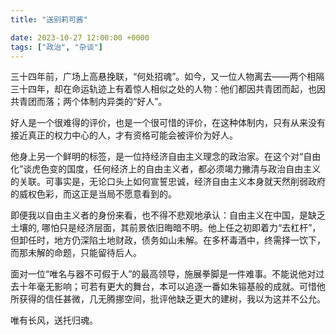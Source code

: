 ```yaml
---
title: "送别莉可酱"

date: 2023-10-27 12:00:00 +0000
tags: ["政治", "杂谈"]
---
```


三十四年前，广场上高悬挽联，“何处招魂”。如今，又一位人物离去——两个相隔三十四年，却在命运轨迹上有着惊人相似之处的人物：他们都因共青团而起，也因共青团而落；两个体制内异类的“好人”。

好人是一个很难得的评价，也是一个很可惜的评价，在这种体制内，只有从来没有接近真正的权力中心的人，才有资格可能会被评价为好人。

他身上另一个鲜明的标签，是一位持经济自由主义理念的政治家。在这个对“自由化”谈虎色变的国度，任何经济上的自由主义者，都必须竭力撇清与政治自由主义的关联。可事实是，无论口头上如何宣誓忠诚，经济自由主义本身就天然削弱政府的威权色彩，而这正是当局不愿意看到的。

即便我以自由主义者的身份来看，也不得不悲观地承认：自由主义在中国，是缺乏土壤的, 哪怕只是经济层面，其前景依旧晦暗不明。他上任之初即着力“去杠杆”，但卸任时，地方仍深陷土地财政，债务如山未解。在多杯毒酒中，终需择一饮下，而那未解的命题，只能留待后人。

面对一位“唯名与器不可假于人”的最高领导，施展拳脚是一件难事。不能说他对过去十年毫无影响；可若有更大的舞台，本可以追逐一番如朱镕基般的成就。可惜他所获得的信任甚微，几无腾挪空间，批评他缺乏更大的建树，我以为这并不公允。

唯有长风，送托归魂。